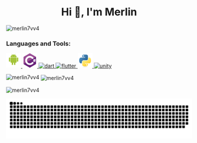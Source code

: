 <h1 align="center">Hi 👋, I'm Merlin</h1>
<p align="left"> <img src="https://komarev.com/ghpvc/?username=merlin7vv4&label=Profile%20views&color=0e75b6&style=flat" alt="merlin7vv4" /> </p>


<p align="left">
</p>

<h3 align="left">Languages and Tools:</h3>
<p align="left"> <a href="https://developer.android.com" target="_blank" rel="noreferrer"> <img src="https://raw.githubusercontent.com/devicons/devicon/master/icons/android/android-original-wordmark.svg" alt="android" width="40" height="40"/> </a> <a href="https://www.w3schools.com/cs/" target="_blank" rel="noreferrer"> <img src="https://raw.githubusercontent.com/devicons/devicon/master/icons/csharp/csharp-original.svg" alt="csharp" width="40" height="40"/> </a> <a href="https://dart.dev" target="_blank" rel="noreferrer"> <img src="https://www.vectorlogo.zone/logos/dartlang/dartlang-icon.svg" alt="dart" width="40" height="40"/> </a> <a href="https://flutter.dev" target="_blank" rel="noreferrer"> <img src="https://www.vectorlogo.zone/logos/flutterio/flutterio-icon.svg" alt="flutter" width="40" height="40"/> </a> <a href="https://www.python.org" target="_blank" rel="noreferrer"> <img src="https://raw.githubusercontent.com/devicons/devicon/master/icons/python/python-original.svg" alt="python" width="40" height="40"/> </a> <a href="https://unity.com/" target="_blank" rel="noreferrer"> <img src="https://www.vectorlogo.zone/logos/unity3d/unity3d-icon.svg" alt="unity" width="40" height="40"/> </a> </p>

<p><img align="left" src="https://github-readme-stats.vercel.app/api/top-langs?username=merlin7vv4&show_icons=true&locale=en&layout=compact" alt="merlin7vv4" /></p>

<p>&nbsp;<img align="center" src="https://github-readme-stats.vercel.app/api?username=merlin7vv4&show_icons=true&locale=en" alt="merlin7vv4" /></p>

<p><img align="center" src="https://github-readme-streak-stats.herokuapp.com/?user=merlin7vv4&" alt="merlin7vv4" /></p>



<picture>
  <source media="(prefers-color-scheme: dark)" srcset="https://raw.githubusercontent.com/merlin7vv4/merlin7vv4/output/github-contribution-grid-snake-dark.svg">
  <source media="(prefers-color-scheme: light)" srcset="https://raw.githubusercontent.com/merlin7vv4/merlin7vv4/output/github-contribution-grid-snake.svg">
  <img alt="github contribution grid snake animation" src="https://raw.githubusercontent.com/merlin7vv4/merlin7vv4/output/github-contribution-grid-snake.svg">
</picture>
